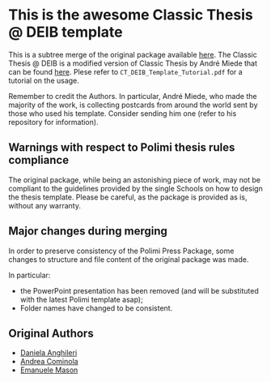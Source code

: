 # This is the awesome Classic Thesis @ DEIB template

This is a subtree merge of the original package available [here](https://github.com/Lordmzn/ClassicThesis-at-DEIB/). The Classic Thesis @ DEIB is a modified version of Classic Thesis by André Miede that can be found [here](https://bitbucket.org/amiede/classicthesis/wiki/Home).
Plese refer to `CT_DEIB_Template_Tutorial.pdf` for a tutorial on the usage.

Remember to credit the Authors. In particular, André Miede, who made the majority of the work, is collecting postcards from around the world sent by those who used his template. Consider sending him one (refer to his repository for information).

## Warnings with respect to Polimi thesis rules compliance

The original package, while being an astonishing piece of work, may not be compliant to the guidelines provided by the single Schools on how to design the thesis template. Please be careful, as the package is provided as is, without any warranty.

## Major changes during merging

In order to preserve consistency of the Polimi Press Package, some changes to structure and file content of the original package was made.

In particular:

+ the PowerPoint presentation has been removed (and will be substituted with the latest Polimi template asap);
+ Folder names have changed to be consistent.

## Original Authors
- [Daniela Anghileri](daniela.anghileri@polimi.it)
- [Andrea Cominola](andrea.cominola@polimi.it)
- [Emanuele Mason](emanuele.mason@polimi.it)
